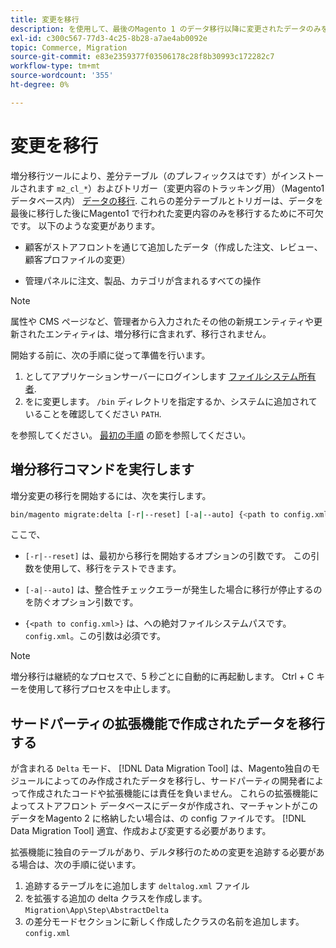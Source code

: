 ```yaml
---
title: 変更を移行
description: を使用して、最後のMagento 1 のデータ移行以降に変更されたデータのみを移行する方法を説明します [!DNL Data Migration Tool].
exl-id: c300c567-77d3-4c25-8b28-a7ae4ab0092e
topic: Commerce, Migration
source-git-commit: e83e2359377f03506178c28f8b30993c172282c7
workflow-type: tm+mt
source-wordcount: '355'
ht-degree: 0%

---
```


# 変更を移行

増分移行ツールにより、差分テーブル（のプレフィックスはです）がインストールされます `m2_cl_*`）およびトリガー（変更内容のトラッキング用）（Magento1 データベース内） [データの移行](data.md). これらの差分テーブルとトリガーは、データを最後に移行した後にMagento1 で行われた変更内容のみを移行するために不可欠です。 以下のような変更があります。

* 顧客がストアフロントを通じて追加したデータ（作成した注文、レビュー、顧客プロファイルの変更）

* 管理パネルに注文、製品、カテゴリが含まれるすべての操作

>[!NOTE]
>
>属性や CMS ページなど、管理者から入力されたその他の新規エンティティや更新されたエンティティは、増分移行に含まれず、移行されません。


開始する前に、次の手順に従って準備を行います。

1. としてアプリケーションサーバーにログインします [ファイルシステム所有者](../../../installation/prerequisites/file-system/overview.md).
1. をに変更します。 `/bin` ディレクトリを指定するか、システムに追加されていることを確認してください `PATH`.

を参照してください。 [最初の手順](overview.md#first-steps) の節を参照してください。

## 増分移行コマンドを実行します

増分変更の移行を開始するには、次を実行します。

```bash
bin/magento migrate:delta [-r|--reset] [-a|--auto] {<path to config.xml>}
```

ここで、

* `[-r|--reset]` は、最初から移行を開始するオプションの引数です。 この引数を使用して、移行をテストできます。

* `[-a|--auto]` は、整合性チェックエラーが発生した場合に移行が停止するのを防ぐオプション引数です。

* `{<path to config.xml>}` は、への絶対ファイルシステムパスです。 `config.xml`。この引数は必須です。

>[!NOTE]
>
>増分移行は継続的なプロセスで、5 秒ごとに自動的に再起動します。 Ctrl + C キーを使用して移行プロセスを中止します。


## サードパーティの拡張機能で作成されたデータを移行する

が含まれる `Delta` モード、 [!DNL Data Migration Tool] は、Magento独自のモジュールによってのみ作成されたデータを移行し、サードパーティの開発者によって作成されたコードや拡張機能には責任を負いません。 これらの拡張機能によってストアフロント データベースにデータが作成され、マーチャントがこのデータをMagento 2 に格納したい場合は、の config ファイルです。 [!DNL Data Migration Tool] 適宜、作成および変更する必要があります。

拡張機能に独自のテーブルがあり、デルタ移行のための変更を追跡する必要がある場合は、次の手順に従います。

1. 追跡するテーブルをに追加します `deltalog.xml` ファイル
1. を拡張する追加の delta クラスを作成します。 `Migration\App\Step\AbstractDelta`
1. の差分モードセクションに新しく作成したクラスの名前を追加します。 `config.xml`
